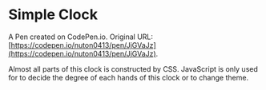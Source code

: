 # Simple Clock

A Pen created on CodePen.io. Original URL: [https://codepen.io/nuton0413/pen/JjGVaJz](https://codepen.io/nuton0413/pen/JjGVaJz).

Almost all parts of this clock is constructed by CSS.
JavaScript is only used for to decide the degree of each hands of this clock or to change theme.
